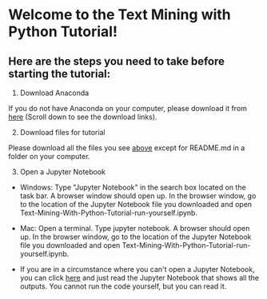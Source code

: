 # Welcome to the Text Mining with Python Tutorial!

## Here are the steps you need to take before starting the tutorial:

1. Download Anaconda

If you do not have Anaconda on your computer, please download it from [here](https://www.anaconda.com/products/individual) (Scroll down to see the download links).

2. Download files for tutorial

Please download all the files you see [above](https://github.com/JuneJLim/UPenn-tutorial-text-mining-with-python) except for README.md in a folder on your computer.

3. Open a Jupyter Notebook

* Windows: Type "Jupyter Notebook" in the search box located on the task bar. A browser window should open up. In the browser window, go to the location of the Jupyter Notebook file you downloaded and open Text-Mining-With-Python-Tutorial-run-yourself.ipynb.

* Mac: Open a terminal. Type jupyter notebook. A browser should open up. In the browser window, go to the location of the Jupyter Notebook file you downloaded and open Text-Mining-With-Python-Tutorial-run-yourself.ipynb.

* If you are in a circumstance where you can't open a Jupyter Notebook, you can click [here](https://github.com/JuneJLim/UPenn-tutorial-text-mining-with-python/blob/main/Text-Mining-With-Python-Tutorial-read-through.ipynb) and just read the Jupyter Notebook that shows all the outputs. You cannot run the code yourself, but you can read it.
